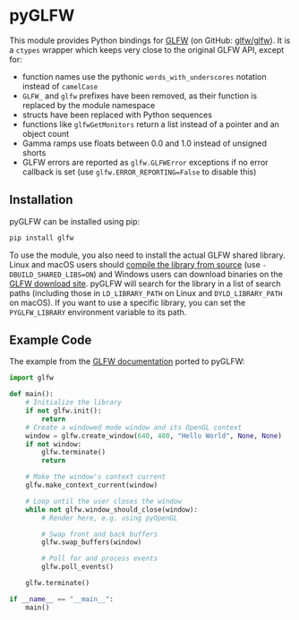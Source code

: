 pyGLFW
======

This module provides Python bindings for [GLFW](http://www.glfw.org/) (on GitHub: [glfw/glfw](http://github.com/glfw/glfw)). It is a `ctypes` wrapper which keeps very close to the original GLFW API, except for:

 - function names use the pythonic `words_with_underscores` notation instead of `camelCase`
 - `GLFW_` and `glfw` prefixes have been removed, as their function is replaced by the module namespace
 - structs have been replaced with Python sequences
 - functions like `glfwGetMonitors` return a list instead of a pointer and an object count
 - Gamma ramps use floats between 0.0 and 1.0 instead of unsigned shorts
 - GLFW errors are reported as `glfw.GLFWError` exceptions if no error callback is set (use `glfw.ERROR_REPORTING=False` to disable this)

Installation
------------

pyGLFW can be installed using pip:

```sh
pip install glfw
```

To use the module, you also need to install the actual GLFW shared library. Linux and macOS users should [compile the library from source](http://www.glfw.org/docs/latest/compile.html) (use `-DBUILD_SHARED_LIBS=ON`) and Windows users can download binaries on the [GLFW download site](http://www.glfw.org/download.html). pyGLFW will search for the library in a list of search paths (including those in `LD_LIBRARY_PATH` on Linux and `DYLD_LIBRARY_PATH` on macOS). If you want to use a specific library, you can set the `PYGLFW_LIBRARY` environment variable to its path.

Example Code
------------
The example from the [GLFW documentation](http://www.glfw.org/documentation.html) ported to pyGLFW:

```python
import glfw

def main():
    # Initialize the library
    if not glfw.init():
        return
    # Create a windowed mode window and its OpenGL context
    window = glfw.create_window(640, 480, "Hello World", None, None)
    if not window:
        glfw.terminate()
        return

    # Make the window's context current
    glfw.make_context_current(window)

    # Loop until the user closes the window
    while not glfw.window_should_close(window):
        # Render here, e.g. using pyOpenGL

        # Swap front and back buffers
        glfw.swap_buffers(window)

        # Poll for and process events
        glfw.poll_events()

    glfw.terminate()

if __name__ == "__main__":
    main()
```
